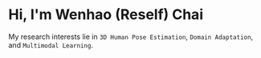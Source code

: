 # Hi, I'm Wenhao (Reself) Chai


My research interests lie in `3D Human Pose Estimation`, `Domain Adaptation`, and `Multimodal Learning`.

<!-- - [Weakly Supervised Two-Stage Training Scheme for Deep Video Fight Detection Model](https://arxiv.org/abs/2209.11477v1) -->
<!-- - [Deep Vision Multimodal Learning: Methodology, Benchmark, and Trend](https://www.mdpi.com/2076-3417/12/13/6588) -->

<!-- 
<a href="https://github.com/Reself-C/"><img src="https://github-readme-stats.vercel.app/api?username=Reself-C&show_icons=true&theme=radical" height="160" align="left" style="margin: 6px; margin-bottom: 20px;" /></a>
<a href="https://github.com/Reself-C/"><img src="https://github-readme-stats.vercel.app/api/top-langs/?username=Reself-C&layout=compact&theme=radical&langs_count=6&hide=jupyter%20notebook,tex" height="160" align="left" style="margin: 6px; margin-bottom: 20px;" /></a> -->
